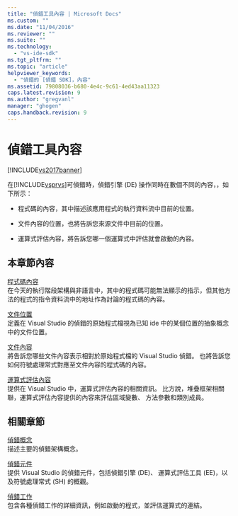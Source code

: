 ```yaml
---
title: "偵錯工具內容 | Microsoft Docs"
ms.custom: ""
ms.date: "11/04/2016"
ms.reviewer: ""
ms.suite: ""
ms.technology: 
  - "vs-ide-sdk"
ms.tgt_pltfrm: ""
ms.topic: "article"
helpviewer_keywords: 
  - "偵錯的 [偵錯 SDK]，內容"
ms.assetid: 79808036-b680-4e4c-9c61-4ed43aa11323
caps.latest.revision: 9
ms.author: "gregvanl"
manager: "ghogen"
caps.handback.revision: 9
---
```

# 偵錯工具內容
[!INCLUDE[vs2017banner](../../code-quality/includes/vs2017banner.md)]

在[!INCLUDE[vsprvs](../../code-quality/includes/vsprvs_md.md)]可偵錯時，偵錯引擎 \(DE\) 操作同時在數個不同的內容，，如下所示：  
  
-   程式碼的內容，其中描述該應用程式的執行資料流中目前的位置。  
  
-   文件內容的位置，也將告訴您來源文件中目前的位置。  
  
-   運算式評估內容，將告訴您哪一個運算式中評估就會啟動的內容。  
  
## 本章節內容  
 [程式碼內容](../../extensibility/debugger/code-context.md)  
 在今天的執行階段架構與非語言中，其中的程式碼可能無法顯示的指示，但其他方法的程式的指令資料流中的地址作為討論的程式碼的內容。  
  
 [文件位置](../../extensibility/debugger/document-position.md)  
 定義在 Visual Studio 的偵錯的原始程式檔視為已知 ide 中的某個位置的抽象概念中的文件位置。  
  
 [文件內容](../../extensibility/debugger/document-context.md)  
 將告訴您哪些文件內容表示相對於原始程式檔的 Visual Studio 偵錯。  也將告訴您如何符號處理常式對應至文件內容的程式碼的內容。  
  
 [運算式評估內容](../../extensibility/debugger/expression-evaluation-context.md)  
 提供在 Visual Studio 中，運算式評估內容的相關資訊。  比方說，堆疊框架相關聯，運算式評估內容提供的內容來評估區域變數、 方法參數和類別成員。  
  
## 相關章節  
 [偵錯概念](../../extensibility/debugger/debugger-concepts.md)  
 描述主要的偵錯架構概念。  
  
 [偵錯元件](../../extensibility/debugger/debugger-components.md)  
 提供 Visual Studio 的偵錯元件，包括偵錯引擎 \(DE\)、 運算式評估工具 \(EE\)，以及符號處理常式 \(SH\) 的概觀。  
  
 [偵錯工作](../../extensibility/debugger/debugging-tasks.md)  
 包含各種偵錯工作的詳細資訊，例如啟動的程式，並評估運算式的連結。